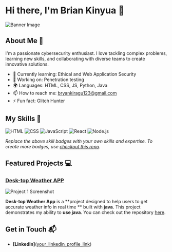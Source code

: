 # Hi there, I'm Brian Kinyua 👋

![Banner Image](portrait-man-cartoon-style.jpg)

## About Me 🚀

I'm a passionate cybersecurity enthusiast. I love tackling complex problems, learning new skills, and collaborating with diverse teams to create innovative solutions.

- 🌱 Currently learning: Ethical and Web Application Security
- 🔭 Working on: Penetration testing
- 🌍 Languages: HTML, CSS, JS, Python, Java
- 📫 How to reach me: bryankiragu123@gmail.com
- ⚡ Fun fact: Glitch Hunter

## My Skills 🧠

![HTML](https://img.shields.io/badge/-HTML-E34F26?style=flat-square&logo=html5&logoColor=white)
![CSS](https://img.shields.io/badge/-CSS-1572B6?style=flat-square&logo=css3&logoColor=white)
![JavaScript](https://img.shields.io/badge/-JavaScript-F7DF1E?style=flat-square&logo=javascript&logoColor=black)
![React](https://img.shields.io/badge/-React-61DAFB?style=flat-square&logo=react&logoColor=black)
![Node.js](https://img.shields.io/badge/-Node.js-339933?style=flat-square&logo=node.js&logoColor=white)

*Replace the above skill badges with your own skills and expertise. To create more badges, use [checkout this repo](https://github.com/alexandresanlim/Badges4-README.md-Profile).*

## Featured Projects 💻

### [Desk-top Weather APP](https://github.com/bryank-4/desktop-weather-app.git)

![Project 1 Screenshot](project_1_screenshot_url)

**Desk-top Weather App** is a **project designed to help users to get accurate weather info in real time ** built with **java**. This project demonstrates my ability to **use java**. You can check out the repository [here](https://github.com/bryank-4/desktop-weather-app.git).


## Get in Touch 📬

- **[LinkedIn]**([your_linkedin_profile_link](https://www.linkedin.com/in/brian-kinyua-4bkk2284k2/))


